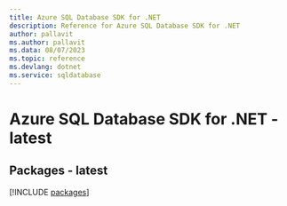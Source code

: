 ```yaml
---
title: Azure SQL Database SDK for .NET
description: Reference for Azure SQL Database SDK for .NET
author: pallavit
ms.author: pallavit
ms.data: 08/07/2023
ms.topic: reference
ms.devlang: dotnet
ms.service: sqldatabase
---
```

# Azure SQL Database SDK for .NET - latest
## Packages - latest
[!INCLUDE [packages](sql-database-index.md)]
